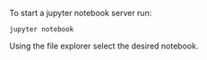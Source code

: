 To start a jupyter notebook server run:

`jupyter notebook`

Using the file explorer select the desired notebook.
